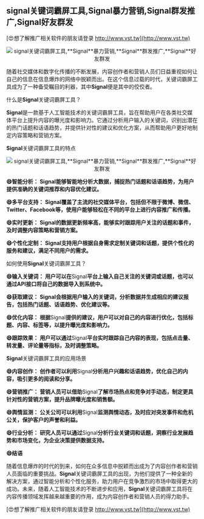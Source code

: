 ## **signal关键词霸屏工具,**Signal**暴力营销,**Signal**群发推广,**Signal**好友群发**

[😍想了解推广相关软件的朋友请登录 http://www.vst.tw](http://www.vst.tw)

 <center><img src="https://vst.tw/MP4/tuiguang/png/6.png" alt="signal关键词霸屏工具,**Signal**暴力营销,**Signal**群发推广,**Signal**好友群发"></center>

随着社交媒体和数字化传播的不断发展，内容创作者和营销人员们日益重视如何让自己的信息在信息爆炸的网络中脱颖而出。在这个信息过载的时代，关键词霸屏工具成为了一种备受瞩目的利器，其中**Signal**便是其中的佼佼者。

什么是**Signal**关键词霸屏工具？

**Signal**是一款基于人工智能技术的关键词霸屏工具，旨在帮助用户在各类社交媒体平台上提升内容的曝光度和影响力。它通过分析用户输入的关键词，识别出潜在的热门话题和话语趋势，并提供针对性的建议和优化方案，从而帮助用户更好地制定内容策略和营销方案。

**Signal**关键词霸屏工具的特点

 <center><img src="https://vst.tw/MP4/tuiguang/png/5.png" alt="signal关键词霸屏工具,**Signal**暴力营销,**Signal**群发推广,**Signal**好友群发"></center>

**😄智能分析： **Signal**能够智能地分析大数据，捕捉热门话题和话语趋势，为用户提供准确的关键词推荐和内容优化建议。**

**😄多平台支持： **Signal**覆盖了主流的社交媒体平台，包括但不限于微博、微信、Twitter、Facebook等，使用户能够轻松在不同的平台上进行内容推广和传播。**

**😄实时更新： **Signal**的数据更新频率高，能够实时跟踪用户关注的话题和事件，及时调整内容策略和营销方案。**

**😄个性化定制： **Signal**支持用户根据自身需求定制关键词和话题，提供个性化的服务和建议，满足不同用户的需求。**

如何使用**Signal**关键词霸屏工具？

**😄输入关键词： 用户可以在**Signal**平台上输入自己关注的关键词或话题，也可以通过API接口将自己的数据导入到系统中。**

**😄获取建议： **Signal**会根据用户输入的关键词，分析数据并生成相应的建议报告，包括热门话题、话语趋势、优化建议等。**

**😄优化内容： 根据**Signal**提供的建议，用户可以对自己的内容进行优化，包括标题、内容、标签等，以提升曝光度和影响力。**

**😄跟踪效果： 用户可以通过**Signal**平台实时跟踪自己内容的表现，包括点击量、转发量、评论量等指标，及时调整策略。**

**Signal**关键词霸屏工具的应用场景

**😄内容创作： 创作者可以利用**Signal**分析用户兴趣和话语趋势，优化自己的内容，吸引更多的阅读和分享。**

**😄营销推广： 营销人员可以借助**Signal**了解市场热点和竞争对手动态，制定更具针对性的营销方案，提升品牌曝光度和销售额。**

**😄舆情监测： 公关公司可以利用**Signal**监测舆情动态，及时应对突发事件和危机公关，保护客户的声誉和利益。**

**😄行业分析： 研究人员可以通过**Signal**分析行业关键词和话题，洞察行业发展趋势和市场变化，为企业决策提供数据支持。**

**😄结语**

随着信息爆炸的时代的到来，如何在众多信息中脱颖而出成为了内容创作者和营销人员面临的重要挑战。**Signal**关键词霸屏工具的出现，为他们提供了一种全新的解决方案，通过智能分析和个性化服务，助力用户在竞争激烈的市场中取得更大的成功。未来，随着人工智能技术的不断进步和应用，**Signal**关键词霸屏工具将在内容传播领域发挥越来越重要的作用，成为内容创作者和营销人员的得力助手。

[😍想了解推广相关软件的朋友请登录 http://www.vst.tw](http://www.vst.tw)



